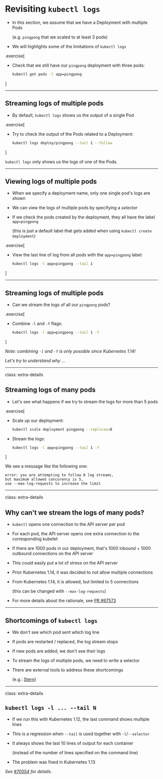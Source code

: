# Revisiting `kubectl logs`

- In this section, we assume that we have a Deployment with multiple Pods

  (e.g. `pingpong` that we scaled to at least 3 pods)

- We will highlights some of the limitations of `kubectl logs`

.exercise[

- Check that we still have our `pingpong` deployment with three pods:
  ```bash
  kubectl get pods -l app=pingpong
  ```
]

---

## Streaming logs of multiple pods

- By default, `kubectl logs` shows us the output of a single Pod

.exercise[

- Try to check the output of the Pods related to a Deployment:
  ```bash
  kubectl logs deploy/pingpong --tail 1 --follow
  ```

<!--
```wait using pod/pingpong-```
```keys ^C```
-->

]

`kubectl logs` only shows us the logs of one of the Pods.

---

## Viewing logs of multiple pods

- When we specify a deployment name, only one single pod's logs are shown

- We can view the logs of multiple pods by specifying a *selector*

- If we check the pods created by the deployment, they all have the label `app=pingpong`

  (this is just a default label that gets added when using `kubectl create deployment`)

.exercise[

- View the last line of log from all pods with the `app=pingpong` label:
  ```bash
  kubectl logs -l app=pingpong --tail 1
  ```

]

---

## Streaming logs of multiple pods

- Can we stream the logs of all our `pingpong` pods?

.exercise[

- Combine `-l` and `-f` flags:
  ```bash
  kubectl logs -l app=pingpong --tail 1 -f
  ```

<!--
```wait seq=```
```key ^C```
-->

]

*Note: combining `-l` and `-f` is only possible since Kubernetes 1.14!*

*Let's try to understand why ...*

---

class: extra-details

## Streaming logs of many pods

- Let's see what happens if we try to stream the logs for more than 5 pods

.exercise[

- Scale up our deployment:
  ```bash
  kubectl scale deployment pingpong --replicas=8
  ```

- Stream the logs:
  ```bash
  kubectl logs -l app=pingpong --tail 1 -f
  ```

<!-- ```wait error:``` -->

]

We see a message like the following one:
```
error: you are attempting to follow 8 log streams,
but maximum allowed concurency is 5,
use --max-log-requests to increase the limit
```

---

class: extra-details

## Why can't we stream the logs of many pods?

- `kubectl` opens one connection to the API server per pod

- For each pod, the API server opens one extra connection to the corresponding kubelet

- If there are 1000 pods in our deployment, that's 1000 inbound + 1000 outbound connections on the API server

- This could easily put a lot of stress on the API server

- Prior Kubernetes 1.14, it was decided to *not* allow multiple connections

- From Kubernetes 1.14, it is allowed, but limited to 5 connections

  (this can be changed with `--max-log-requests`)

- For more details about the rationale, see
  [PR #67573](https://github.com/kubernetes/kubernetes/pull/67573)

---

## Shortcomings of `kubectl logs`

- We don't see which pod sent which log line

- If pods are restarted / replaced, the log stream stops

- If new pods are added, we don't see their logs

- To stream the logs of multiple pods, we need to write a selector

- There are external tools to address these shortcomings

  (e.g.: [Stern](https://github.com/wercker/stern))

---

class: extra-details

## `kubectl logs -l ... --tail N`

- If we run this with Kubernetes 1.12, the last command shows multiple lines

- This is a regression when `--tail` is used together with `-l`/`--selector`

- It always shows the last 10 lines of output for each container

  (instead of the number of lines specified on the command line)

- The problem was fixed in Kubernetes 1.13

*See [#70554](https://github.com/kubernetes/kubernetes/issues/70554) for details.*

